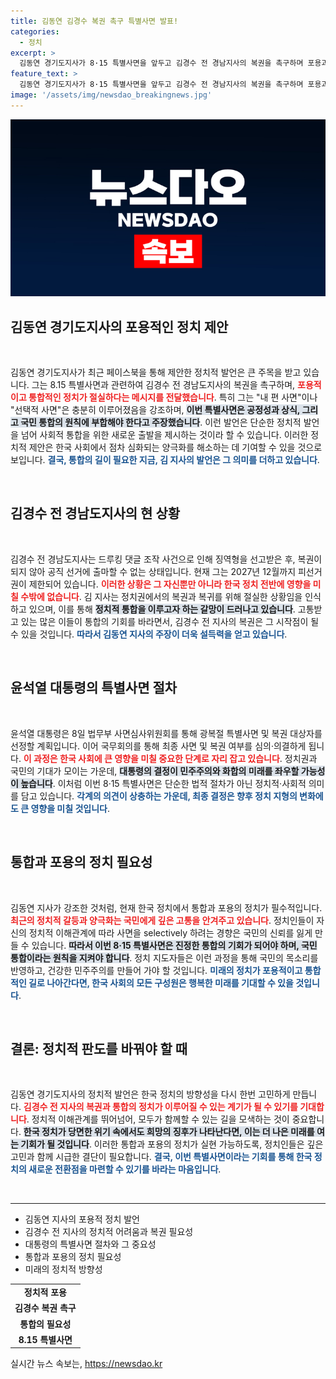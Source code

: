 ```yaml
---
title: 김동연 김경수 복권 촉구 특별사면 발표!
categories:
  - 정치
excerpt: >
  김동연 경기도지사가 8·15 특별사면을 앞두고 김경수 전 경남지사의 복권을 촉구하며 포용과 통합의 정치를 강조했다. 그는 선택적 사면은 충분하다고 주장하며 이번 기회가 정치적 분열을 해소할 계기가 되어야 한다고 강조했다.
feature_text: >
  김동연 경기도지사가 8·15 특별사면을 앞두고 김경수 전 경남지사의 복권을 촉구하며 포용과 통합의 정치를 강조했다. 그는 선택적 사면은 충분하다고 주장하며 이번 기회가 정치적 분열을 해소할 계기가 되어야 한다고 강조했다.
image: '/assets/img/newsdao_breakingnews.jpg'
---
```


<p><img src="/assets/img/newsdao_breakingnews.jpg" alt="firstkoreanews 속보" /></p>

<h2 data-ke-size="size26">김동연 경기도지사의 포용적인 정치 제안</h2>

<p data-ke-size="size16">&nbsp;</p>

<p>김동연 경기도지사가 최근 페이스북을 통해 제안한 정치적 발언은 큰 주목을 받고 있습니다. 그는 8.15 특별사면과 관련하여 김경수 전 경남도지사의 복권을 촉구하며, <b><span style="color: #ee2323;">포용적이고 통합적인 정치가 절실하다는 메시지를 전달했습니다</span></b>. 특히 그는 "내 편 사면"이나 "선택적 사면"은 충분히 이루어졌음을 강조하며, <b><span style="background-color: #21538527;">이번 특별사면은 공정성과 상식, 그리고 국민 통합의 원칙에 부합해야 한다고 주장했습니다</span></b>. 이런 발언은 단순한 정치적 발언을 넘어 사회적 통합을 위한 새로운 출발을 제시하는 것이라 할 수 있습니다. 이러한 정치적 제안은 한국 사회에서 점차 심화되는 양극화를 해소하는 데 기여할 수 있을 것으로 보입니다. <b><span style="color: #1a5490;">결국, 통합의 길이 필요한 지금, 김 지사의 발언은 그 의미를 더하고 있습니다</span></b>.</p>

<p data-ke-size="size16">&nbsp;</p>

<h2 data-ke-size="size26">김경수 전 경남도지사의 현 상황</h2>

<p data-ke-size="size16">&nbsp;</p>

<p>김경수 전 경남도지사는 드루킹 댓글 조작 사건으로 인해 징역형을 선고받은 후, 복권이 되지 않아 공직 선거에 출마할 수 없는 상태입니다. 현재 그는 2027년 12월까지 피선거권이 제한되어 있습니다. <b><span style="color: #ee2323;">이러한 상황은 그 자신뿐만 아니라 한국 정치 전반에 영향을 미칠 수밖에 없습니다</span></b>. 김 지사는 정치권에서의 복권과 복귀를 위해 절실한 상황임을 인식하고 있으며, 이를 통해 <b><span style="background-color: #21538527;">정치적 통합을 이루고자 하는 갈망이 드러나고 있습니다</span></b>. 고통받고 있는 많은 이들이 통합의 기회를 바라면서, 김경수 전 지사의 복권은 그 시작점이 될 수 있을 것입니다. <b><span style="color: #1a5490;">따라서 김동연 지사의 주장이 더욱 설득력을 얻고 있습니다</span></b>.</p>

<p data-ke-size="size16">&nbsp;</p>

<h2 data-ke-size="size26">윤석열 대통령의 특별사면 절차</h2>

<p data-ke-size="size16">&nbsp;</p>

<p>윤석열 대통령은 8일 법무부 사면심사위원회를 통해 광복절 특별사면 및 복권 대상자를 선정할 계획입니다. 이어 국무회의를 통해 최종 사면 및 복권 여부를 심의·의결하게 됩니다. <b><span style="color: #ee2323;">이 과정은 한국 사회에 큰 영향을 미칠 중요한 단계로 자리 잡고 있습니다</span></b>. 정치권과 국민의 기대가 모이는 가운데, <b><span style="background-color: #21538527;">대통령의 결정이 민주주의와 화합의 미래를 좌우할 가능성이 높습니다</span></b>. 이처럼 이번 8·15 특별사면은 단순한 법적 절차가 아닌 정치적·사회적 의미를 담고 있습니다. <b><span style="color: #1a5490;">각계의 의견이 상충하는 가운데, 최종 결정은 향후 정치 지형의 변화에도 큰 영향을 미칠 것입니다</span></b>.</p>

<p data-ke-size="size16">&nbsp;</p>

<h2 data-ke-size="size26">통합과 포용의 정치 필요성</h2>

<p data-ke-size="size16">&nbsp;</p>

<p>김동연 지사가 강조한 것처럼, 현재 한국 정치에서 통합과 포용의 정치가 필수적입니다. <b><span style="color: #ee2323;">최근의 정치적 갈등과 양극화는 국민에게 깊은 고통을 안겨주고 있습니다</span></b>. 정치인들이 자신의 정치적 이해관계에 따라 사면을 selectively 하려는 경향은 국민의 신뢰를 잃게 만들 수 있습니다. <b><span style="background-color: #21538527;">따라서 이번 8·15 특별사면은 진정한 통합의 기회가 되어야 하며, 국민 통합이라는 원칙을 지켜야 합니다</span></b>. 정치 지도자들은 이런 과정을 통해 국민의 목소리를 반영하고, 건강한 민주주의를 만들어 가야 할 것입니다. <b><span style="color: #1a5490;">미래의 정치가 포용적이고 통합적인 길로 나아간다면, 한국 사회의 모든 구성원은 행복한 미래를 기대할 수 있을 것입니다</span></b>.</p>

<p data-ke-size="size16">&nbsp;</p>

<h2 data-ke-size="size26">결론: 정치적 판도를 바꿔야 할 때</h2>

<p data-ke-size="size16">&nbsp;</p>

<p>김동연 경기도지사의 정치적 발언은 한국 정치의 방향성을 다시 한번 고민하게 만듭니다. <b><span style="color: #ee2323;">김경수 전 지사의 복권과 통합의 정치가 이루어질 수 있는 계기가 될 수 있기를 기대합니다</span></b>. 정치적 이해관계를 뛰어넘어, 모두가 함께할 수 있는 길을 모색하는 것이 중요합니다. <b><span style="background-color: #21538527;">한국 정치가 당면한 위기 속에서도 희망의 징후가 나타난다면, 이는 더 나은 미래를 여는 기회가 될 것입니다</span></b>. 이러한 통합과 포용의 정치가 실현 가능하도록, 정치인들은 깊은 고민과 함께 시급한 결단이 필요합니다. <b><span style="color: #1a5490;">결국, 이번 특별사면이라는 기회를 통해 한국 정치의 새로운 전환점을 마련할 수 있기를 바라는 마음입니다</span></b>.</p>

<p data-ke-size="size16">&nbsp;</p>

<hr>

<ul>
    <li>김동연 지사의 포용적 정치 발언</li>
    <li>김경수 전 지사의 정치적 어려움과 복권 필요성</li>
    <li>대통령의 특별사면 절차와 그 중요성</li>
    <li>통합과 포용의 정치 필요성</li>
    <li>미래의 정치적 방향성</li>
</ul>

<table>
    <tbody>
        <tr>
            <td style="text-align: center; height: 17px;"><b>정치적 포용</b></td>
        </tr>
        <tr>
            <td style="text-align: center; height: 17px;"><b>김경수 복권 촉구</b></td>
        </tr>
        <tr>
            <td style="text-align: center; height: 17px;"><b>통합의 필요성</b></td>
        </tr>
        <tr>
            <td style="text-align: center; height: 17px;"><b>8.15 특별사면</b></td>
        </tr>
    </tbody>
</table>
실시간 뉴스 속보는, <a href="https://newsdao.kr" rel="dofollow">https://newsdao.kr</a>



